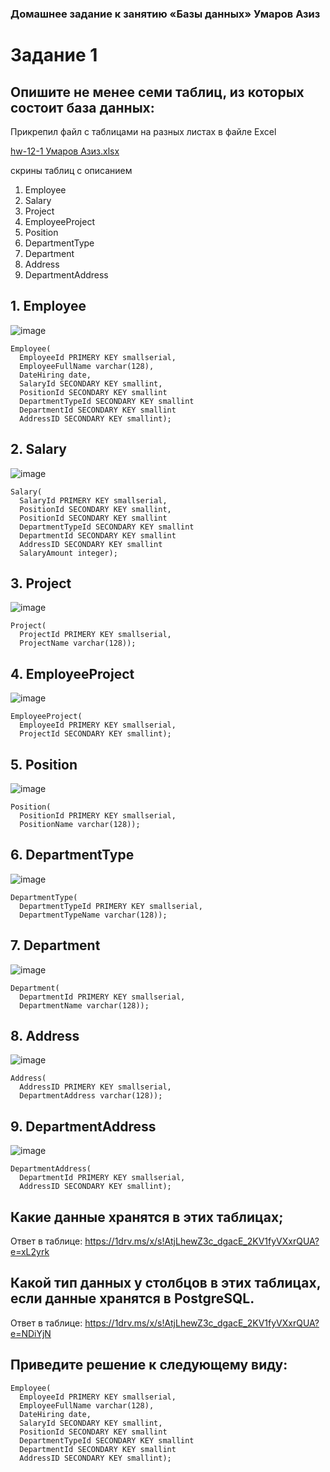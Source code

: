 ### Домашнее задание к занятию «Базы данных» Умаров Азиз

# Задание 1
## Опишите не менее семи таблиц, из которых состоит база данных:
Прикрепил файл с таблицами на разных листах в файле Excel

[hw-12-1 Умаров Азиз.xlsx](https://github.com/UmarovAM/sys-homework/files/11469887/hw-12-1.xlsx)

скрины таблиц с описанием

1. Employee
2. Salary
3. Project
4. EmployeeProject
5. Position
6. DepartmentType
7. Department
8. Address
9.	DepartmentAddress

## 1.	Employee
![image](https://github.com/UmarovAM/sys-homework/assets/118117183/cd462c26-dc98-4475-b153-3d0e0420aa90)
```
Employee(
  EmployeeId PRIMERY KEY smallserial,
  EmployeeFullName varchar(128),
  DateHiring date,
  SalaryId SECONDARY KEY smallint,
  PositionId SECONDARY KEY smallint
  DepartmentTypeId SECONDARY KEY smallint
  DepartmentId SECONDARY KEY smallint
  AddressID SECONDARY KEY smallint);
```
## 2.	Salary
![image](https://github.com/UmarovAM/sys-homework/assets/118117183/74a03b87-b015-47f6-9ccf-9239ae10e7ed)
```
Salary(
  SalaryId PRIMERY KEY smallserial,
  PositionId SECONDARY KEY smallint,
  PositionId SECONDARY KEY smallint
  DepartmentTypeId SECONDARY KEY smallint
  DepartmentId SECONDARY KEY smallint
  AddressID SECONDARY KEY smallint
  SalaryAmount integer);
```
## 3.	Project
![image](https://github.com/UmarovAM/sys-homework/assets/118117183/1eae8981-c6d4-4f0e-b1b2-fe273bf35c07)
```
Project(
  ProjectId PRIMERY KEY smallserial,
  ProjectName varchar(128));
```
## 4.	EmployeeProject
![image](https://github.com/UmarovAM/sys-homework/assets/118117183/d8f670bb-c02b-421b-9927-658b01894d95)
```
EmployeeProject(
  EmployeeId PRIMERY KEY smallserial,
  ProjectId SECONDARY KEY smallint);
```
## 5.	Position
![image](https://github.com/UmarovAM/sys-homework/assets/118117183/8dbde879-d68f-4865-8625-7e2b1b7574f6)
```
Position(
  PositionId PRIMERY KEY smallserial,
  PositionName varchar(128));
```
## 6.	DepartmentType
![image](https://github.com/UmarovAM/sys-homework/assets/118117183/0be339f9-6e48-4ca9-ac96-15fd2af69c37)
```
DepartmentType(
  DepartmentTypeId PRIMERY KEY smallserial,
  DepartmentTypeName varchar(128));
```
## 7.	Department
![image](https://github.com/UmarovAM/sys-homework/assets/118117183/eb06234e-42c4-4af8-8f46-0bce097ea384)
```
Department(
  DepartmentId PRIMERY KEY smallserial,
  DepartmentName varchar(128));
```
## 8.	Address
![image](https://github.com/UmarovAM/sys-homework/assets/118117183/9b3f5345-7e16-4662-a3aa-4af5694d8b28)
```
Address(
  AddressID PRIMERY KEY smallserial,
  DepartmentAddress varchar(128));
```
## 9.	DepartmentAddress
![image](https://github.com/UmarovAM/sys-homework/assets/118117183/0e80b7d7-3ef0-4bc2-80ad-3869c97139f4)
```
DepartmentAddress(
  DepartmentId PRIMERY KEY smallserial,
  AddressID SECONDARY KEY smallint);
```


## Какие данные хранятся в этих таблицах;
Ответ в таблице:
https://1drv.ms/x/s!AtjLhewZ3c_dgacE_2KV1fyVXxrQUA?e=xL2yrk

## Какой тип данных у столбцов в этих таблицах, если данные хранятся в PostgreSQL.
Ответ в таблице:
https://1drv.ms/x/s!AtjLhewZ3c_dgacE_2KV1fyVXxrQUA?e=NDiYjN

## Приведите решение к следующему виду:
```
Employee(
  EmployeeId PRIMERY KEY smallserial,
  EmployeeFullName varchar(128),
  DateHiring date,
  SalaryId SECONDARY KEY smallint,
  PositionId SECONDARY KEY smallint
  DepartmentTypeId SECONDARY KEY smallint
  DepartmentId SECONDARY KEY smallint
  AddressID SECONDARY KEY smallint);
```
